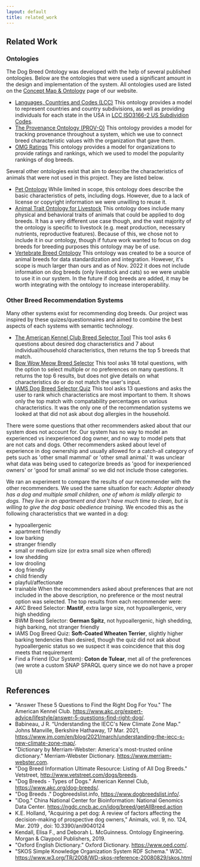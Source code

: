 ```yaml
---
layout: default
title: related_work
---
```


## Related Work

### Ontologies

The Dog Breed Ontology was developed with the help of several published ontologies. Below are the ontologies that were used a significant amount in the design and implementation of the system. All ontologies used are listed on the [Concept Map & Ontology](https://dog-breed-ontology--rpi-ontology-engineering.netlify.app/oe2022/dog-breed-ontology/ontology#ontologies-reused) page of our website.

- [Languages, Countries and Codes (LCC)](https://www.omg.org/spec/LCC/Countries/CountryRepresentation/) This ontology provides a model to represent countries and country subdivisions, as well as providing individuals for each state in the USA in [LCC ISO3166-2 US Subdividion Codes](https://www.omg.org/spec/LCC/Countries/Regions/ISO3166-2-SubdivisionCodes-US/). 
- [The Provenance Ontology (PROV-O)](http://www.w3.org/ns/prov#) This ontology provides a model for tracking provenance throughout a system, which we use to connect breed characteristic values with the organization that gave them.
- [OMG Ratings](https://www.omg.org/spec/Commons/Ratings/) This ontology provides a model for organizations to provide ratings and rankings, which we used to model the popularity rankings of dog breeds.

Several other ontologies exist that aim to describe the characteristics of animals that were not used in this project. They are listed below.

- [Pet Ontology](https://w3id.org/MON/pet.owl) While limited in scope, this ontology does describe the basic characteristics of pets, including dogs. However, due to a lack of license or copyright information we were unwilling to reuse it.
- [Animal Trait Ontology for Livestock](http://opendata.inra.fr/ATOL/atol_ontology) This ontology does include many physical and behavioral traits of animals that could be applied to dog breeds. It has a very different use case though, and the vast majority of the ontology is specific to livestock (e.g. meat production, necessary nutrients, reproductive features). Because of this, we chose not to include it in our ontology, though if future work wanted to focus on dog breeds for breeding purposes this ontology may be of use. 
- [Vertebrate Breed Ontology](http://purl.obolibrary.org/obo/vbo.owl) This ontology was created to be a source of animal breeds for data standardization and integration. However, it's scope is much larger than ours and as of Nov. 2022 it does not include information on dog breeds (only livestock and cats) so we were unable to use it in our system. In the future if dog breeds are added, it may be worth integrating with the ontology to increase interoperability. 

### Other Breed Recommendation Systems

Many other systems exist for recommending dog breeds. Our project was inspired by these quizes/questionnaires and aimed to combine the best aspects of each systems with semantic technology. 

- [The American Kennel Club Breed Selector Tool](https://www.akc.org/breed-selector-tool/) This tool asks 6 questions about desired dog characteristics and 7 about individual/household characteristics, then returns the top 5 breeds that match.
- [Bow Wow Meow Breed Selector](https://www.selectadogbreed.com/) This tool asks 18 total questions, with the option to select multiple or no preferences on many questions. It returns the top 6 results, but does not give details on what characteristics do or do not match the user's input.
- [IAMS Dog Breed Selector Quiz](https://www.iams.com/dog-breed-selector) This tool asks 13 questions and asks the user to rank which characteristics are most important to them. It shows only the top match with compatability percentages on various characteristics. It was the only one of the recommendation systems we looked at that did not ask about dog allergies in the household.

There were some questions that other recommenders asked about that our system does not account for. Our system has no way to model an experienced vs inexperienced dog owner, and no way to model pets that are not cats and dogs. Other recommenders asked about level of experience in dog ownership and usually allowed for a catch-all category of pets such as 'other small mammal' or 'other small animal.' It was unclear what data was being used to categorize breeds as 'good for inexperienced owners' or 'good for small animal' so we did not include those categories.

We ran an experiment to compare the results of our recommender with the other recommenders. We used the same situation for each:
*Adopter already has a dog and multiple small children, one of whom is mildly allergic to dogs. They live in an apartment and don't have much time to clean, but is willing to give the dog basic obedience training.*
We encoded this as the following characteristics that we wanted in a dog:
- hypoallergenic
- apartment friendly
- low barking
- stranger friendly
- small or medium size (or extra small size when offered)
- low shedding
- low drooling
- dog friendly
- child friendly
- playful/affectionate
- trainable
When the recommenders asked about preferences that are not included in the above description, no preference or the most neutral option was selected. The top results from each recommender were:
- AKC Breed Selector: **Mastif**, extra large size, not hypoallergenic, very high shedding
- BWM Breed Selector: **German Spitz**, not hypoallergenic, high shedding, high barking, not stranger friendly
- IAMS Dog Breed Quiz: **Soft-Coated Wheaten Terrier**, slightly higher barking tendencies than desired, though the quiz did not ask about hypoallergenic status so we suspect it was coincidence that this dog meets that requirement
- Find a Friend (Our System): **Coton de Tulear**, met all of the preferences (we wrote a custom SNAP SPARQL query since we do not have a proper UI)

## References

- "Answer These 5 Questions to Find the Right Dog For You." The American Kennel Club. https://www.akc.org/expert-advice/lifestyle/answer-5-questions-find-right-dog/.
- Babineau, J R. “Understanding the IECC's New Climate Zone Map.” Johns Manville, Berkshire Hathaway, 17 Mar. 2021, https://www.jm.com/en/blog/2021/march/understanding-the-iecc-s-new-climate-zone-map/.
- "Dictionary by Merriam-Webster: America's most-trusted online dictionary." Merriam-Webster Dictionary. https://www.merriam-webster.com.
- "Dog Breed Information Ultimate Resource: Listing of All Dog Breeds." Vetstreet, http://www.vetstreet.com/dogs/breeds.
- "Dog Breeds - Types of Dogs." American Kennel Club, https://www.akc.org/dog-breeds/.
- "Dog Breeds ." Dogbreedslist.info, https://www.dogbreedslist.info/.
- "iDog." China National Center for Bioinformation: National Genomics Data Center. https://ngdc.cncb.ac.cn/idog/breed/getAllBreed.action
- K.E. Holland, "Acquiring a pet dog: A review of factors affecting the decision-making of prospective dog owners," Animals, vol. 9, no. 124, Mar. 2019 , doi: 10.3390/ani9040124
- Kendall, Elisa F., and Deborah L. McGuinness. Ontology Engineering. Morgan & Claypool Publishers, 2019. 
- "Oxford English Dictionary." Oxford Dictionary. https://www.oed.com/.
- "SKOS Simple Knowledge Organization System RDF Schema." W3C. https://www.w3.org/TR/2008/WD-skos-reference-20080829/skos.html
